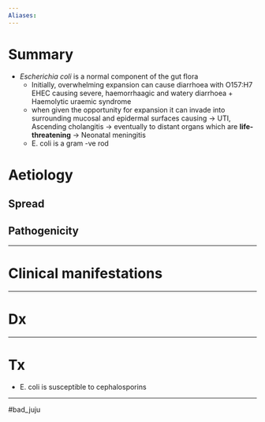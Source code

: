 ```yaml
---
Aliases:
---
```

# Summary
-   *Escherichia coli* is a normal component of the gut flora
    -   Initially, overwhelming expansion can cause diarrhoea with O157:H7 EHEC causing severe, haemorrhaagic and watery diarrhoea + Haemolytic uraemic syndrome
    -   when given the opportunity for expansion it can invade into surrounding mucosal and epidermal surfaces causing → UTI, Ascending cholangitis → eventually to distant organs which are **life-threatening** → Neonatal meningitis
    -   E. coli is a gram -ve rod 
	
# Aetiology
## Spread
## Pathogenicity

---
# Clinical manifestations

---
# Dx 

---
# Tx 

-   E. coli is susceptible to cephalosporins

---
#bad_juju 